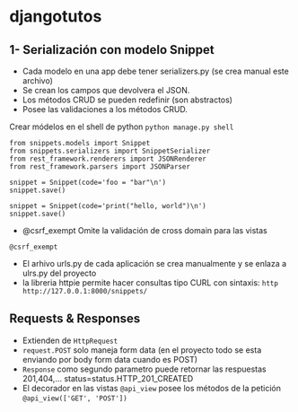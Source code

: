 # djangotutos

## 1- Serialización con modelo Snippet

- Cada modelo en una app debe tener serializers.py (se crea manual este archivo)
- Se crean los campos que devolvera el JSON.
- Los métodos CRUD se pueden redefinir (son abstractos)
- Posee las validaciones a los métodos CRUD. 

Crear módelos en el shell de python
`python manage.py shell`


```
from snippets.models import Snippet
from snippets.serializers import SnippetSerializer
from rest_framework.renderers import JSONRenderer
from rest_framework.parsers import JSONParser

snippet = Snippet(code='foo = "bar"\n')
snippet.save()

snippet = Snippet(code='print("hello, world")\n')
snippet.save()
```
- @csrf_exempt Omite la validación de cross domain para las vistas
```
@csrf_exempt
```
- El arhivo urls.py de cada aplicación se crea manualmente y se enlaza a ulrs.py del proyecto
- la libreria httpie permite hacer consultas tipo CURL con sintaxis:
`http http://127.0.0.1:8000/snippets/`

## Requests & Responses

- Extienden de `HttpRequest`
- `request.POST` solo maneja form data (en el proyecto todo se esta enviando por body form data cuando es POST)
- `Response` como segundo parametro puede retornar las respuestas 201,404,... status=status.HTTP_201_CREATED
- El decorador en las vistas `@api_view` posee los métodos de la petición `@api_view(['GET', 'POST'])`
